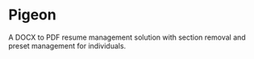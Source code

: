 # Pigeon
A DOCX to PDF resume management solution with section removal and preset management for individuals.

